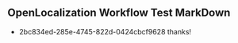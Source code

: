 ## OpenLocalization Workflow Test MarkDown
* 2bc834ed-285e-4745-822d-0424cbcf9628 
thanks!<!--HONumber=Mar16_HO1-->
